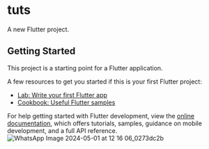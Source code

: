 # tuts

A new Flutter project.

## Getting Started

This project is a starting point for a Flutter application.

A few resources to get you started if this is your first Flutter project:

- [Lab: Write your first Flutter app](https://docs.flutter.dev/get-started/codelab)
- [Cookbook: Useful Flutter samples](https://docs.flutter.dev/cookbook)

For help getting started with Flutter development, view the
[online documentation](https://docs.flutter.dev/), which offers tutorials,
samples, guidance on mobile development, and a full API reference.
![WhatsApp Image 2024-05-01 at 12 16 06_0273dc2b](https://github.com/Samuel1796/Flutter-Ui-Challenge-2/assets/106941633/75845cc3-7bc9-4c0e-80e6-09d8a9a65588)

